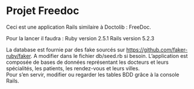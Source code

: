 # Projet Freedoc

Ceci est une application Rails similaire à Doctolib : FreeDoc.

Pour la lancer il faudra :
Ruby version 2.5.1
Rails version 5.2.3 

La database est fournie par des fake sourcés sur https://github.com/faker-ruby/faker.
A modifier dans le fichier db/seed.rb si besoin. 
L’application est composée de bases de données représentant les docteurs et leurs spécialités, les patients, les rendez-vous et leurs villes.  
Pour s’en servir, modifier ou regarder les tables BDD grâce à la console Rails.

